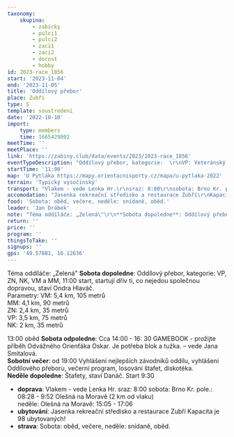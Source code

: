```yaml
---
taxonomy:
    skupina:
        - zabicky
        - pulci1
        - pulci2
        - zaci1
        - zaci2
        - dorost
        - hobby
id: 2023-race_1856
start: '2023-11-04'
end: '2023-11-05'
title: 'Oddílový přebor'
place: Zubří
type: S
template: soustredeni
date: '2022-10-10'
import:
    type: members
    time: 1665429002
meetTime: ''
meetPlace: ''
link: 'https://zabiny.club/data/events/2023/2023-race_1856'
eventTypeDescription: "Oddílový přebor, kategorie:  \r\nVP: Veteránský pohár (DH45+)   \r\nVM: Velká Mistrovská (H18+)   \r\nMM: Malá Mistrovská (D16+, H16)   \r\nZN: Závod nadějí (HD12-14)   \r\nNK: Nováčkovský kufr (HD10)   \r\n   \r\nŠtafety - podle soboty."
startTime: '11:00'
map: 'U Pytláka https://mapy.orientacnisporty.cz/mapa/u-pytlaka-2022'
terrain: 'Typický vysočinský'
transport: "Vlakem - vede Lenka Hr.\r\nsraz: 8:00\r\nsobota: Brno Kr. pole.: 08:28 - 9:52 Olešná na Moravě (2 km od vlaku)   \r\nneděle: Olešná na Moravě: 15:05 - 17:06"
accomodation: "Jasenka rekreační středisko a restaurace Zubří\r\nKapacita je 98 ubytovaných!"
food: 'Sobota: oběd, večere, neděle: snídaně, oběd.'
leader: 'Jan Drábek'
note: "Téma oddíláče: „Zelená\"\r\n**Sobota dopoledne**: Oddílový přebor, kategorie: VP, ZN, NK, VM a MM, 11:00 start, startují dřív ti, co nejedou společnou dopravou, staví Ondra Hlaváč.     \r\nParametry:\r\nVM: 5,4 km, 105 metrů   \r\nMM: 4,1 km, 90 metrů   \r\nZN: 2,4 km, 35 metrů   \r\nVP: 3,5 km, 75 metrů   \r\nNK: 2 km, 35 metrů   \r\n\r\n13:00 oběd\r\n**Sobota odpoledne**:  Cca 14:00 - 16: 30 GAMEBOOK - prožijte příběh Odvážného Orienťáka Oskar. Je potřeba blok a tužka. – vede Jana Smítalová.  \r\n**Sobotní večer**: od 19:00 Vyhlášení nejlepších závodníků oddílu, vyhlášení Oddílového přeboru, večerní program, losování štafet, diskotéka.   \r\n**Neděle dopoledne**: Štafety, staví Danáč. Start 9:30"
return: ''
price: ''
program: ''
thingsToTake: ''
signups: ''
gps: '49.57881, 16.12636'
---
```


Téma oddíláče: „Zelená"
**Sobota dopoledne**: Oddílový přebor, kategorie: VP, ZN, NK, VM a MM, 11:00 start, startují dřív ti, co nejedou společnou dopravou, staví Ondra Hlaváč.     
Parametry:
VM: 5,4 km, 105 metrů   
MM: 4,1 km, 90 metrů   
ZN: 2,4 km, 35 metrů   
VP: 3,5 km, 75 metrů   
NK: 2 km, 35 metrů   

13:00 oběd
**Sobota odpoledne**:  Cca 14:00 - 16: 30 GAMEBOOK - prožijte příběh Odvážného Orienťáka Oskar. Je potřeba blok a tužka. – vede Jana Smítalová.  
**Sobotní večer**: od 19:00 Vyhlášení nejlepších závodníků oddílu, vyhlášení Oddílového přeboru, večerní program, losování štafet, diskotéka.   
**Neděle dopoledne**: Štafety, staví Danáč. Start 9:30
* **doprava**: Vlakem - vede Lenka Hr.
sraz: 8:00
sobota: Brno Kr. pole.: 08:28 - 9:52 Olešná na Moravě (2 km od vlaku)   
neděle: Olešná na Moravě: 15:05 - 17:06
* **ubytování**: Jasenka rekreační středisko a restaurace Zubří
Kapacita je 98 ubytovaných!
* **strava**: Sobota: oběd, večere, neděle: snídaně, oběd.
